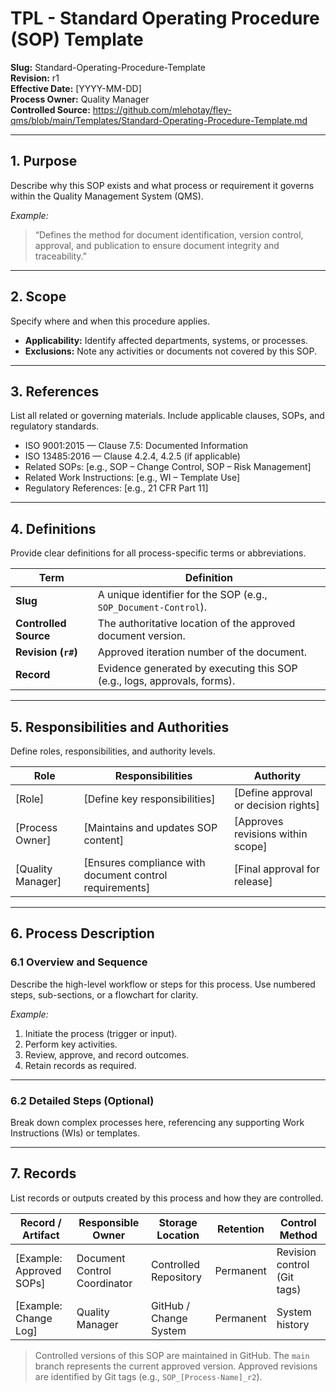 # **TPL - Standard Operating Procedure (SOP) Template**

**Slug:** Standard-Operating-Procedure-Template  
**Revision:** r1  
**Effective Date:** [YYYY-MM-DD]  
**Process Owner:** Quality Manager  
**Controlled Source:** https://github.com/mlehotay/fley-qms/blob/main/Templates/Standard-Operating-Procedure-Template.md  

---

## **1. Purpose**

Describe why this SOP exists and what process or requirement it governs within the Quality Management System (QMS).

*Example:*

> “Defines the method for document identification, version control, approval, and publication to ensure document integrity and traceability.”

---

## **2. Scope**

Specify where and when this procedure applies.

* **Applicability:** Identify affected departments, systems, or processes.
* **Exclusions:** Note any activities or documents not covered by this SOP.

---

## **3. References**

List all related or governing materials. Include applicable clauses, SOPs, and regulatory standards.

* ISO 9001:2015 — Clause 7.5: Documented Information
* ISO 13485:2016 — Clause 4.2.4, 4.2.5 (if applicable)
* Related SOPs: [e.g., SOP – Change Control, SOP – Risk Management]
* Related Work Instructions: [e.g., WI – Template Use]
* Regulatory References: [e.g., 21 CFR Part 11]

---

## **4. Definitions**

Provide clear definitions for all process-specific terms or abbreviations.

| Term                  | Definition                                                               |
| --------------------- | ------------------------------------------------------------------------ |
| **Slug**              | A unique identifier for the SOP (e.g., `SOP_Document-Control`).          |
| **Controlled Source** | The authoritative location of the approved document version.             |
| **Revision (`r#`)**   | Approved iteration number of the document.                               |
| **Record**            | Evidence generated by executing this SOP (e.g., logs, approvals, forms). |

---

## **5. Responsibilities and Authorities**

Define roles, responsibilities, and authority levels.

| Role              | Responsibilities                                        | Authority                            |
| ----------------- | ------------------------------------------------------- | ------------------------------------ |
| [Role]            | [Define key responsibilities]                           | [Define approval or decision rights] |
| [Process Owner]   | [Maintains and updates SOP content]                     | [Approves revisions within scope]    |
| [Quality Manager] | [Ensures compliance with document control requirements] | [Final approval for release]         |

---

## **6. Process Description**

### **6.1 Overview and Sequence**

Describe the high-level workflow or steps for this process.
Use numbered steps, sub-sections, or a flowchart for clarity.

*Example:*

1. Initiate the process (trigger or input).
2. Perform key activities.
3. Review, approve, and record outcomes.
4. Retain records as required.

---

### **6.2 Detailed Steps (Optional)**

Break down complex processes here, referencing any supporting Work Instructions (WIs) or templates.

---

## **7. Records**

List records or outputs created by this process and how they are controlled.

| Record / Artifact        | Responsible Owner            | Storage Location       | Retention | Control Method              |
| ------------------------ | ---------------------------- | ---------------------- | --------- | --------------------------- |
| [Example: Approved SOPs] | Document Control Coordinator | Controlled Repository  | Permanent | Revision control (Git tags) |
| [Example: Change Log]    | Quality Manager              | GitHub / Change System | Permanent | System history              |

> Controlled versions of this SOP are maintained in GitHub.
> The `main` branch represents the current approved version.
> Approved revisions are identified by Git tags (e.g., `SOP_[Process-Name]_r2`).
